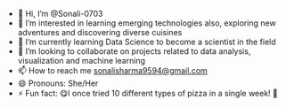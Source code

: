 - 👋 Hi, I’m @Sonali-0703
- 👀 I’m interested in learning emerging technologies also, exploring new adventures and discovering diverse cuisines
- 🌱 I’m currently learning Data Science to become a scientist in the field
- 💞️ I’m looking to collaborate on projects related to data analysis, visualization and machine learning
- 📫 How to reach me sonalisharma9594@gmail.com
- 😄 Pronouns: She/Her
- ⚡ Fun fact: 😋I once tried 10 different types of pizza in a single week! 🍕

<!---
Sonali-0703/Sonali-0703 is a ✨ special ✨ repository because its `README.md` (this file) appears on your GitHub profile.
You can click the Preview link to take a look at your changes.
--->

